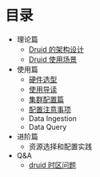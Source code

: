 # 目录
 - 理论篇
    - [Druid 的架构设计](doc/design/00-druid-design.md)
    - [Druid 使用场景](doc/tutorials/01-usage-scenario.md)
 - 使用篇
    - [硬件选型](doc/config/02-select-hardware.md)
    - [使用导读](doc/tutorials/04-use-tutorials.md)
    - [集群配置篇](doc/tutorials/03-cluster-config.md)
    - [配置注意事项](doc/config/03-config-verify&tuning.md)
    - Data Ingestion
    - Data Query
 - 进阶篇
    - 资源选择和配置实践
 - Q&A
    - [druid 时区问题](doc/Q&A/00.time-zone.md)